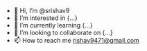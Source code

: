 - 👋 Hi, I’m @srishav9
- 👀 I’m interested in {...}
- 🌱 I’m currently learning {...}
- 💞️ I’m looking to collaborate on {...}
- 📫 How to reach me rishav9471@gmail.com

<!---
srishav9/srishav9 is a ✨ special ✨ repository because its `README.md` (this file) appears on your GitHub profile.
You can click the Preview link to take a look at your changes.
--->
